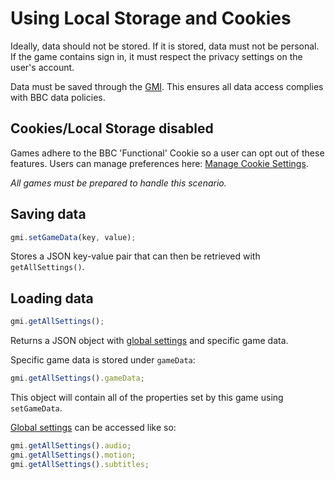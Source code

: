 # Using Local Storage and Cookies

Ideally, data should not be stored. If it is stored, data must not be personal. If the game contains sign in, it must respect the privacy settings on the user's account.

Data must be saved through the [GMI](gmi.md). This ensures all data access complies with BBC data policies.

## Cookies/Local Storage disabled

Games adhere to the BBC 'Functional' Cookie so a user can opt out of these features. Users can manage preferences here: [Manage Cookie Settings](http://www.bbc.co.uk/privacy/cookies/managing/cookie-settings).

*All games must be prepared to handle this scenario.*

## Saving data

```javascript
gmi.setGameData(key, value);
```

Stores a JSON key-value pair that can then be retrieved with `getAllSettings()`.

## Loading data

```javascript
gmi.getAllSettings();
```

Returns a JSON object with [global settings](settings.md#global-settings) and specific game data.

Specific game data is stored under `gameData`:

```javascript
gmi.getAllSettings().gameData;
```

This object will contain all of the properties set by this game using `setGameData`.

[Global settings](settings.md#global-settings) can be accessed like so:

```javascript
gmi.getAllSettings().audio;
gmi.getAllSettings().motion;
gmi.getAllSettings().subtitles;

```